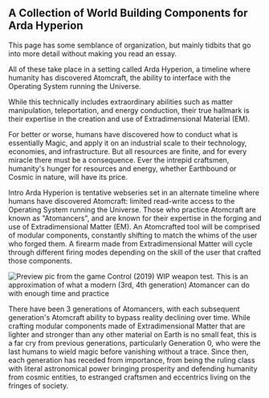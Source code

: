 ## A Collection of World Building Components for Arda Hyperion
This page has some semblance of organization, but mainly tidbits that go into more detail without making you read an essay.

All of these take place in a setting called Arda Hyperion, a timeline where humanity has discovered Atomcraft, the ability to interface with the Operating System running the Universe.

While this technically includes extraordinary abilities such as matter manipulation, teleportation, and energy conduction, their true hallmark is their expertise in the creation and use of Extradimensional Material (EM).

For better or worse, humans have discovered how to conduct what is essentially Magic, and apply it on an industrial scale to their technology, economies, and infrastructure. But all resources are finite, and for every miracle there must be a consequence. Ever the intrepid craftsmen, humanity's hunger for resources and energy, whether Earthbound or Cosmic in nature, will have its price.


Intro
Arda Hyperion is tentative webseries set in an alternate timeline where humans have discovered Atomcraft: limited read-write access to the Operating System running the Universe. Those who practice Atomcraft are known as "Atomancers", and are known for their expertise in the forging and use of Extradimensional Matter (EM). An Atomcrafted tool will be comprised of modular components, constantly shifting to match the whims of the user who forged them. A firearm made from Extradimensional Matter will cycle through different firing modes depending on the skill of the user that crafted those components.

![Preview pic from the game Control (2019) WIP weapon test. This is an approximation of what a modern (3rd, 4th generation) Atomancer can do with enough time and practice](https://66.media.tumblr.com/b9031267e0839b004b03fbc1dfb5c887/tumblr_perfuuBA3h1qgojgxo2_540.gif)

There have been 3 generations of Atomancers, with each subsequent generation's Atomcraft ability to bypass reality declining over time. While crafting modular components made of Extradimensional Matter that are lighter and stronger than any other material on Earth is no small feat, this is a far cry from previous generations, particularly Generation 0, who were the last humans to wield magic before vanishing without a trace. Since then, each generation has receded from importance, from being the ruling class with literal astronomical power bringing prosperity and defending humanity from cosmic entities, to estranged craftsmen and eccentrics living on the fringes of society.